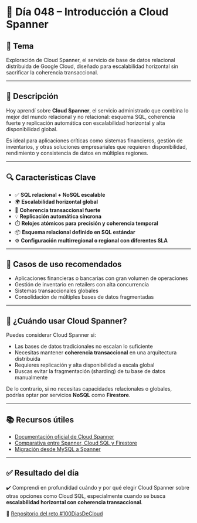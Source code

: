 # 📅 Día 048 – Introducción a Cloud Spanner

## 📌 Tema

Exploración de Cloud Spanner, el servicio de base de datos relacional distribuida de Google Cloud, diseñado para escalabilidad horizontal sin sacrificar la coherencia transaccional.

---

## 📘 Descripción

Hoy aprendí sobre **Cloud Spanner**, el servicio administrado que combina lo mejor del mundo relacional y no relacional: esquema SQL, coherencia fuerte y replicación automática con escalabilidad horizontal y alta disponibilidad global.

Es ideal para aplicaciones críticas como sistemas financieros, gestión de inventarios, y otras soluciones empresariales que requieren disponibilidad, rendimiento y consistencia de datos en múltiples regiones.

---

## 🔍 Características Clave

- ✅ **SQL relacional + NoSQL escalable**
- 🌍 **Escalabilidad horizontal global**
- 🔐 **Coherencia transaccional fuerte**
- 💡 **Replicación automática síncrona**
- ⏱️ **Relojes atómicos para precisión y coherencia temporal**
- 📦 **Esquema relacional definido en SQL estándar**
- ⚙️ **Configuración multirregional o regional con diferentes SLA**

---

## 🧠 Casos de uso recomendados

- Aplicaciones financieras o bancarias con gran volumen de operaciones
- Gestión de inventario en retailers con alta concurrencia
- Sistemas transaccionales globales
- Consolidación de múltiples bases de datos fragmentadas

---

## 🧭 ¿Cuándo usar Cloud Spanner?

Puedes considerar Cloud Spanner si:

- Las bases de datos tradicionales no escalan lo suficiente
- Necesitas mantener **coherencia transaccional** en una arquitectura distribuida
- Requieres replicación y alta disponibilidad a escala global
- Buscas evitar la fragmentación (sharding) de tu base de datos manualmente

De lo contrario, si no necesitas capacidades relacionales o globales, podrías optar por servicios **NoSQL** como **Firestore**.

---

## 📚 Recursos útiles

- [Documentación oficial de Cloud Spanner](https://cloud.google.com/spanner/docs)
- [Comparativa entre Spanner, Cloud SQL y Firestore](https://cloud.google.com/docs/databases)
- [Migración desde MySQL a Spanner](https://cloud.google.com/spanner/docs/migration/mysql)

---

## ✅ Resultado del día

✔️ Comprendí en profundidad cuándo y por qué elegir Cloud Spanner sobre otras opciones como Cloud SQL, especialmente cuando se busca **escalabilidad horizontal con coherencia transaccional**.

🔗 [Repositorio del reto #100DiasDeCloud](https://github.com/pipeddev/100-dia-de-cloud)

